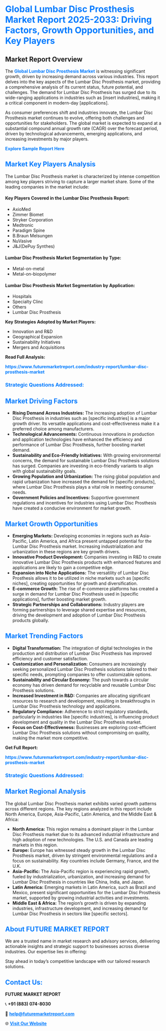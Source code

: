 <h1 style="color: #007BFF;">Global Lumbar Disc Prosthesis Market Report 2025-2033: Driving Factors, Growth Opportunities, and Key Players</h1>

<section id="overview">
<h2>Market Report Overview</h2>
<p>The <a href="https://www.futuremarketreport.com/industry-report/lumbar-disc-prosthesis-market" style="color: #007BFF; text-decoration: none;"><strong>Global Lumbar Disc Prosthesis Market</strong></a> is witnessing significant growth, driven by increasing demand across various industries. This report delves into the key aspects of the Lumbar Disc Prosthesis market, providing a comprehensive analysis of its current status, future potential, and challenges. The demand for Lumbar Disc Prosthesis has surged due to its wide-ranging applications in industries such as [insert industries], making it a critical component in modern-day [applications].</p>
<p>As consumer preferences shift and industries innovate, the Lumbar Disc Prosthesis market continues to evolve, offering both challenges and opportunities for stakeholders. The global market is expected to expand at a substantial compound annual growth rate (CAGR) over the forecast period, driven by technological advancements, emerging applications, and increasing investments by major players.</p>
</section>

<section id="overview">
<p><a href="https://www.futuremarketreport.com/request-sample/reportId=120317" style="color: #007BFF; text-decoration: none;"><strong>Explore Sample Report Here</strong></a></p>
</section>

<section id="key-players">
<h2 style="color: #007BFF;">Market Key Players Analysis</h2>
<p>The Lumbar Disc Prosthesis market is characterized by intense competition among key players striving to capture a larger market share. Some of the leading companies in the market include:</p>
<h4>Key Players Covered in the Lumbar Disc Prosthesis Report:</h4>
<ul><li>AxioMed</li><li>Zimmer Biomet</li><li>Stryker Corporation</li><li>Medtronic</li><li>Paradigm Spine</li><li>B.Braun Melsungen</li><li>NuVasive</li><li>J&amp;J(DePuy Synthes)</li></ul>
<h4>Lumbar Disc Prosthesis Market Segmentation by Type:</h4>
<ul><li>Metal-on-metal</li><li>Metal-on-biopolymer</li></ul>

<h4>Lumbar Disc Prosthesis Market Segmentation by Application:</h4>
<ul><li>Hospitals</li><li>Specialty Clinc</li><li>Others</li><li>Lumbar Disc Prosthesis</li></ul>
<p><strong>Key Strategies Adopted by Market Players:</strong></p>
<ul>
<li>Innovation and R&D</li>
<li>Geographical Expansion</li>
<li>Sustainability Initiatives</li>
<li>Mergers and Acquisitions</li>
</ul>
</section>

<section>
<p><strong>Read Full Analysis: </strong></p><a href="https://www.futuremarketreport.com/industry-report/lumbar-disc-prosthesis-market" style="color: #007BFF; text-decoration: none;"><strong>https://www.futuremarketreport.com/industry-report/lumbar-disc-prosthesis-market</strong></a>
<h3 style="color: #007BFF;">Strategic Questions Addressed:</h3>
</section>

<section id="driving-factors">
<h2 style="color: #007BFF;">Market Driving Factors</h2>
<ul>
<li><strong>Rising Demand Across Industries:</strong> The increasing adoption of Lumbar Disc Prosthesis in industries such as [specific industries] is a major growth driver. Its versatile applications and cost-effectiveness make it a preferred choice among manufacturers.</li>
<li><strong>Technological Advancements:</strong> Continuous innovations in production and application technologies have enhanced the efficiency and performance of Lumbar Disc Prosthesis, further boosting market demand.</li>
<li><strong>Sustainability and Eco-Friendly Initiatives:</strong> With growing environmental concerns, the demand for sustainable Lumbar Disc Prosthesis solutions has surged. Companies are investing in eco-friendly variants to align with global sustainability goals.</li>
<li><strong>Growing Population and Urbanization:</strong> The rising global population and rapid urbanization have increased the demand for [specific products], where Lumbar Disc Prosthesis plays a vital role in meeting consumer needs.</li>
<li><strong>Government Policies and Incentives:</strong> Supportive government regulations and incentives for industries using Lumbar Disc Prosthesis have created a conducive environment for market growth.</li>
</ul>
</section>

<section id="growth-opportunities">
<h2 style="color: #007BFF;">Market Growth Opportunities</h2>
<ul>
<li><strong>Emerging Markets:</strong> Developing economies in regions such as Asia-Pacific, Latin America, and Africa present untapped potential for the Lumbar Disc Prosthesis market. Increasing industrialization and urbanization in these regions are key growth drivers.</li>
<li><strong>Innovative Product Development:</strong> Companies investing in R&D to create innovative Lumbar Disc Prosthesis products with enhanced features and applications are likely to gain a competitive edge.</li>
<li><strong>Expansion into Niche Applications:</strong> The versatility of Lumbar Disc Prosthesis allows it to be utilized in niche markets such as [specific niches], creating opportunities for growth and diversification.</li>
<li><strong>E-commerce Growth:</strong> The rise of e-commerce platforms has created a surge in demand for Lumbar Disc Prosthesis used in [specific applications], further boosting market growth.</li>
<li><strong>Strategic Partnerships and Collaborations:</strong> Industry players are forming partnerships to leverage shared expertise and resources, driving the development and adoption of Lumbar Disc Prosthesis products globally.</li>
</ul>
</section>

<section id="trending-factors">
<h2 style="color: #007BFF;">Market Trending Factors</h2>
<ul>
<li><strong>Digital Transformation:</strong> The integration of digital technologies in the production and distribution of Lumbar Disc Prosthesis has improved efficiency and customer satisfaction.</li>
<li><strong>Customization and Personalization:</strong> Consumers are increasingly seeking personalized Lumbar Disc Prosthesis solutions tailored to their specific needs, prompting companies to offer customizable options.</li>
<li><strong>Sustainability and Circular Economy:</strong> The push towards a circular economy has driven demand for recyclable and reusable Lumbar Disc Prosthesis solutions.</li>
<li><strong>Increased Investment in R&D:</strong> Companies are allocating significant resources to research and development, resulting in breakthroughs in Lumbar Disc Prosthesis technology and applications.</li>
<li><strong>Regulatory Compliance:</strong> Adherence to strict regulatory standards, particularly in industries like [specific industries], is influencing product development and quality in the Lumbar Disc Prosthesis market.</li>
<li><strong>Focus on Cost-Effectiveness:</strong> Businesses are exploring cost-efficient Lumbar Disc Prosthesis solutions without compromising on quality, making the market more competitive.</li>
</ul>
</section>

<section>
<p><strong>Get Full Report: </strong></p><a href="https://www.futuremarketreport.com/industry-report/lumbar-disc-prosthesis-market" style="color: #007BFF; text-decoration: none;"><strong>https://www.futuremarketreport.com/industry-report/lumbar-disc-prosthesis-market</strong></a>
<h3 style="color: #007BFF;">Strategic Questions Addressed:</h3>
</section>


<section id="regional-analysis">
<h2 style="color: #007BFF;">Market Regional Analysis</h2>
<p>The global Lumbar Disc Prosthesis market exhibits varied growth patterns across different regions. The key regions analyzed in this report include North America, Europe, Asia-Pacific, Latin America, and the Middle East & Africa:</p>
<ul>
<li><strong>North America:</strong> This region remains a dominant player in the Lumbar Disc Prosthesis market due to its advanced industrial infrastructure and high adoption of new technologies. The U.S. and Canada are leading markets in this region.</li>
<li><strong>Europe:</strong> Europe has witnessed steady growth in the Lumbar Disc Prosthesis market, driven by stringent environmental regulations and a focus on sustainability. Key countries include Germany, France, and the U.K.</li>
<li><strong>Asia-Pacific:</strong> The Asia-Pacific region is experiencing rapid growth, fueled by industrialization, urbanization, and increasing demand for Lumbar Disc Prosthesis in countries like China, India, and Japan.</li>
<li><strong>Latin America:</strong> Emerging markets in Latin America, such as Brazil and Mexico, present significant opportunities for the Lumbar Disc Prosthesis market, supported by growing industrial activities and investments.</li>
<li><strong>Middle East & Africa:</strong> The region’s growth is driven by expanding industries, infrastructure development, and increasing demand for Lumbar Disc Prosthesis in sectors like [specific sectors].</li>
</ul>
</section>

<footer>
<h2 style="color: #007BFF;">About FUTURE MARKET REPORT</h2>
<p>We are a trusted name in market research and advisory services, delivering actionable insights and strategic support to businesses across diverse industries. Our expertise lies in offering:</p>

<p>Stay ahead in today’s competitive landscape with our tailored research solutions.</p>

<h2 style="color: #007BFF;">Contact Us:</h2>
<p><strong>FUTURE MARKET REPORT</strong></p>
<p>📞 <strong>+91 (883) 074-8030</strong></p>
<p>📧 <strong><a href="mailto:help@futuremarketreport.com" style="color: #007BFF;">help@futuremarketreport.com</a></strong></p>
<p>🌐 <strong><a href="https://www.futuremarketreport.com/" style="color: #007BFF;">Visit Our Website</a></strong></p>
</footer>